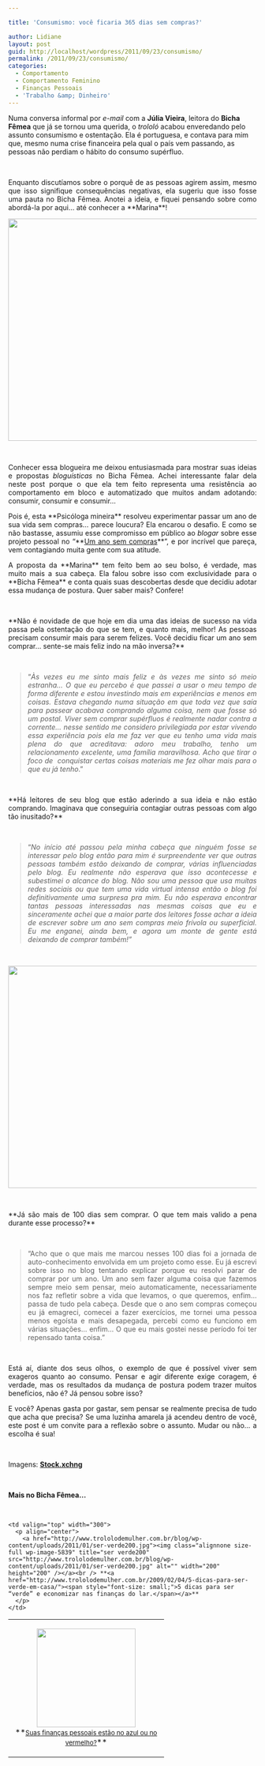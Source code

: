 ```yaml
---

title: 'Consumismo: você ficaria 365 dias sem compras?'

author: Lidiane
layout: post
guid: http://localhost/wordpress/2011/09/23/consumismo/
permalink: /2011/09/23/consumismo/
categories:
  - Comportamento
  - Comportamento Feminino
  - Finanças Pessoais
  - 'Trabalho &amp; Dinheiro'
---
```

Numa conversa informal por _e-mail_ com a **Júlia Vieira**, leitora do **Bicha Fêmea** que já se tornou uma querida, o _trololó_ acabou enveredando pelo assunto consumismo e ostentação. Ela é portuguesa, e contava para mim que, mesmo numa crise financeira pela qual o país vem passando, as pessoas não perdiam o hábito do consumo supérfluo.

&nbsp;

<p align="justify">
  Enquanto discutíamos sobre o porquê de as pessoas agirem assim, mesmo que isso signifique consequências negativas, ela sugeriu que isso fosse uma pauta no Bicha Fêmea. Anotei a ideia, e fiquei pensando sobre como abordá-la por aqui… até conhecer a **Marina**!
</p>

<!--more-->

<p align="center">
  <a href="http://www.trololodemulher.com.br/blog/wp-content/uploads/2011/09/carteira.jpg"><img class="alignnone size-full wp-image-6931" title="carteira" src="http://www.trololodemulher.com.br/blog/wp-content/uploads/2011/09/carteira.jpg" alt="" width="600" height="450" /></a>
</p>

&nbsp;

<p align="justify">
  Conhecer essa blogueira me deixou entusiasmada para mostrar suas ideias e propostas <em>bloguísticas</em> no Bicha Fêmea. Achei interessante falar dela neste post porque o que ela tem feito representa uma resistência ao comportamento em bloco e automatizado que muitos andam adotando: consumir, consumir e consumir…
</p>

<p align="justify">
  Pois é, esta **Psicóloga mineira** resolveu experimentar passar um ano de sua vida sem compras… parece loucura? Ela encarou o desafio. E como se não bastasse, assumiu esse compromisso em público ao <em>blogar</em> sobre esse projeto pessoal no “**<a href="http://umanosemcompras.blogspot.com/" target="_blank">Um ano sem compras</a>**”, e por incrível que pareça, vem contagiando muita gente com sua atitude.
</p>

<p align="justify">
  A proposta da **Marina** tem feito bem ao seu bolso, é verdade, mas muito mais a sua cabeça. Ela falou sobre isso com exclusividade para o **Bicha Fêmea** e conta quais suas descobertas desde que decidiu adotar essa mudança de postura. Quer saber mais? Confere!
</p>

&nbsp;

<p align="justify">
  **Não é novidade de que hoje em dia uma das ideias de sucesso na vida passa pela ostentação do que se tem, e quanto mais, melhor! As pessoas precisam consumir mais para serem felizes. Você decidiu ficar um ano sem comprar&#8230; sente-se mais feliz indo na mão inversa?**
</p>

&nbsp;

> <p align="justify">
>   “<em>Às vezes eu me sinto mais feliz e às vezes me sinto só meio estranha&#8230; O que eu percebo é que passei a usar o meu tempo de forma diferente e estou investindo mais em experiências e menos em coisas. Estava chegando numa situação em que toda vez que saía para passear acabava comprando alguma coisa, nem que fosse só um postal. Viver sem comprar supérfluos é realmente nadar contra a corrente&#8230; nesse sentido me considero privilegiada por estar vivendo essa experiência pois ela me faz ver que eu tenho uma vida mais plena do que acreditava: adoro meu trabalho, tenho um relacionamento excelente, uma família maravilhosa. Acho que tirar o foco de  conquistar certas coisas materiais me fez olhar mais para o que eu já tenho</em>.”
> </p>

&nbsp;

<p align="justify">
  **Há leitores de seu blog que estão aderindo a sua ideia e não estão comprando. Imaginava que conseguiria contagiar outras pessoas com algo tão inusitado?**
</p>

&nbsp;

> <p align="justify">
>   “<em>No início até passou pela minha cabeça que ninguém fosse se interessar pelo blog então para mim é surpreendente ver que outras pessoas também estão deixando de comprar, várias influenciadas pelo blog. Eu realmente não esperava que isso acontecesse e subestimei o alcance do blog. Não sou uma pessoa que usa muitas redes sociais ou que tem uma vida virtual intensa então o blog foi definitivamente uma surpresa pra mim. Eu não esperava encontrar tantas pessoas interessadas nas mesmas coisas que eu e sinceramente achei que a maior parte dos leitores fosse achar a ideia de escrever sobre um ano sem compras meio frívola ou superficial. Eu me enganei, ainda bem, e agora um monte de gente está deixando de comprar também!”</em>
> </p>

&nbsp;

<p align="center">
  <a href="http://www.trololodemulher.com.br/blog/wp-content/uploads/2011/09/carteira2.jpg"><img class="alignnone size-full wp-image-6932" title="carteira[2]" src="http://www.trololodemulher.com.br/blog/wp-content/uploads/2011/09/carteira2.jpg" alt="" width="600" height="450" /></a>
</p>

&nbsp;

<p align="justify">
  **Já são mais de 100 dias sem comprar. O que tem mais valido a pena durante esse processo?**
</p>

&nbsp;

> <p align="justify">
>   “Acho que o que mais me marcou nesses 100 dias foi a jornada de auto-conhecimento envolvida em um projeto como esse. Eu já escrevi sobre isso no blog tentando explicar porque eu resolvi parar de comprar por um ano. Um ano sem fazer alguma coisa que fazemos sempre meio sem pensar, meio automaticamente, necessariamente nos faz refletir sobre a vida que levamos, o que queremos, enfim&#8230; passa de tudo pela cabeça. Desde que o ano sem compras começou eu já emagreci, comecei a fazer exercícios, me tornei uma pessoa menos egoísta e mais desapegada, percebi como eu funciono em várias situações&#8230; enfim&#8230; O que eu mais gostei nesse período foi ter repensado tanta coisa.”
> </p>

&nbsp;

<p align="justify">
  Está aí, diante dos seus olhos, o exemplo de que é possível viver sem exageros quanto ao consumo. Pensar e agir diferente exige coragem, é verdade, mas os resultados da mudança de postura podem trazer muitos benefícios, não é? Já pensou sobre isso?
</p>

<p align="justify">
  E você? Apenas gasta por gastar, sem pensar se realmente precisa de tudo que acha que precisa? Se uma luzinha amarela já acendeu dentro de você, este post é um convite para a reflexão sobre o assunto. Mudar ou não… a escolha é sua!
</p>

&nbsp;

Imagens: **<a href="http://www.sxc.hu/" target="_blank">Stock.xchng</a>**

&nbsp;

**Mais no Bicha Fêmea…**

&nbsp;

<table width="600" border="0" cellspacing="0" cellpadding="2">
  <tr>
    <td valign="top" width="300">
      <p align="center">
        <a href="http://www.trololodemulher.com.br/blog/wp-content/uploads/2011/05/calculadora200.jpg"><img class="alignnone size-full wp-image-6398" title="calculadora200" src="http://www.trololodemulher.com.br/blog/wp-content/uploads/2011/05/calculadora200.jpg" alt="" width="200" height="200" /><br /> </a>**<a href="http://www.trololodemulher.com.br/2011/05/20/dicas-financas-pessoais/"><span style="font-size: small;">Suas finanças pessoais estão no azul ou no vermelho?</span></a>**
      </p>
    </td>
    
    <td valign="top" width="300">
      <p align="center">
        <a href="http://www.trololodemulher.com.br/blog/wp-content/uploads/2011/01/ser-verde200.jpg"><img class="alignnone size-full wp-image-5839" title="ser verde200" src="http://www.trololodemulher.com.br/blog/wp-content/uploads/2011/01/ser-verde200.jpg" alt="" width="200" height="200" /></a><br /> **<a href="http://www.trololodemulher.com.br/2009/02/04/5-dicas-para-ser-verde-em-casa/"><span style="font-size: small;">5 dicas para ser “verde” e economizar nas finanças do lar.</span></a>**
      </p>
    </td>
  </tr>
</table>